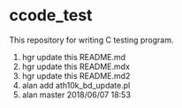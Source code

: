 # ccode_test
This repository for writing C testing program.

1. hgr update this README.md
2. hgr update this README.mdx
3. hgr update this README.md2
4. alan add ath10k_bd_update.pl
5. alan master 2018/06/07 18:53
